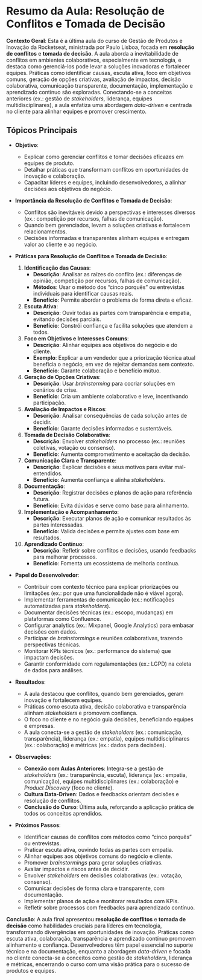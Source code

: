 # Resumo da Aula: Resolução de Conflitos e Tomada de Decisão

**Contexto Geral**: Esta é a última aula do curso de Gestão de Produtos e Inovação da Rocketseat, ministrada por Paulo Lisboa, focada em **resolução de conflitos** e **tomada de decisão**. A aula aborda a inevitabilidade de conflitos em ambientes colaborativos, especialmente em tecnologia, e destaca como gerenciá-los pode levar a soluções inovadoras e fortalecer equipes. Práticas como identificar causas, escuta ativa, foco em objetivos comuns, geração de opções criativas, avaliação de impactos, decisão colaborativa, comunicação transparente, documentação, implementação e aprendizado contínuo são exploradas. Conectando-se a conceitos anteriores (ex.: gestão de *stakeholders*, liderança, equipes multidisciplinares), a aula enfatiza uma abordagem *data-driven* e centrada no cliente para alinhar equipes e promover crescimento.

## Tópicos Principais

- **Objetivo**:
  - Explicar como gerenciar conflitos e tomar decisões eficazes em equipes de produto.
  - Detalhar práticas que transformam conflitos em oportunidades de inovação e colaboração.
  - Capacitar líderes e equipes, incluindo desenvolvedores, a alinhar decisões aos objetivos do negócio.

- **Importância da Resolução de Conflitos e Tomada de Decisão**:
  - Conflitos são inevitáveis devido a perspectivas e interesses diversos (ex.: competição por recursos, falhas de comunicação).
  - Quando bem gerenciados, levam a soluções criativas e fortalecem relacionamentos.
  - Decisões informadas e transparentes alinham equipes e entregam valor ao cliente e ao negócio.

- **Práticas para Resolução de Conflitos e Tomada de Decisão**:
  1. **Identificação das Causas**:
     - **Descrição**: Analisar as raízes do conflito (ex.: diferenças de opinião, competição por recursos, falhas de comunicação).
     - **Métodos**: Usar o método dos “cinco porquês” ou entrevistas individuais para identificar causas reais.
     - **Benefício**: Permite abordar o problema de forma direta e eficaz.
  2. **Escuta Ativa**:
     - **Descrição**: Ouvir todas as partes com transparência e empatia, evitando decisões parciais.
     - **Benefício**: Constrói confiança e facilita soluções que atendem a todos.
  3. **Foco em Objetivos e Interesses Comuns**:
     - **Descrição**: Alinhar equipes aos objetivos do negócio e do cliente.
     - **Exemplo**: Explicar a um vendedor que a priorização técnica atual beneficia o negócio, em vez de rejeitar demandas sem contexto.
     - **Benefício**: Garante colaboração e benefício mútuo.
  4. **Geração de Opções Criativas**:
     - **Descrição**: Usar *brainstorming* para cocriar soluções em cenários de crise.
     - **Benefício**: Cria um ambiente colaborativo e leve, incentivando participação.
  5. **Avaliação de Impactos e Riscos**:
     - **Descrição**: Analisar consequências de cada solução antes de decidir.
     - **Benefício**: Garante decisões informadas e sustentáveis.
  6. **Tomada de Decisão Colaborativa**:
     - **Descrição**: Envolver *stakeholders* no processo (ex.: reuniões coletivas, votação ou consenso).
     - **Benefício**: Aumenta comprometimento e aceitação da decisão.
  7. **Comunicação Clara e Transparente**:
     - **Descrição**: Explicar decisões e seus motivos para evitar mal-entendidos.
     - **Benefício**: Aumenta confiança e alinha *stakeholders*.
  8. **Documentação**:
     - **Descrição**: Registrar decisões e planos de ação para referência futura.
     - **Benefício**: Evita dúvidas e serve como base para alinhamento.
  9. **Implementação e Acompanhamento**:
     - **Descrição**: Executar planos de ação e comunicar resultados às partes interessadas.
     - **Benefício**: Valida decisões e permite ajustes com base em resultados.
  10. **Aprendizado Contínuo**:
      - **Descrição**: Refletir sobre conflitos e decisões, usando feedbacks para melhorar processos.
      - **Benefício**: Fomenta um ecossistema de melhoria contínua.

- **Papel do Desenvolvedor**:
  - Contribuir com contexto técnico para explicar priorizações ou limitações (ex.: por que uma funcionalidade não é viável agora).
  - Implementar ferramentas de comunicação (ex.: notificações automatizadas para *stakeholders*).
  - Documentar decisões técnicas (ex.: escopo, mudanças) em plataformas como Confluence.
  - Configurar analytics (ex.: Mixpanel, Google Analytics) para embasar decisões com dados.
  - Participar de *brainstormings* e reuniões colaborativas, trazendo perspectivas técnicas.
  - Monitorar KPIs técnicos (ex.: performance do sistema) que impactam decisões.
  - Garantir conformidade com regulamentações (ex.: LGPD) na coleta de dados para análises.

- **Resultados**:
  - A aula destacou que conflitos, quando bem gerenciados, geram inovação e fortalecem equipes.
  - Práticas como escuta ativa, decisão colaborativa e transparência alinham *stakeholders* e promovem confiança.
  - O foco no cliente e no negócio guia decisões, beneficiando equipes e empresas.
  - A aula conecta-se a gestão de *stakeholders* (ex.: comunicação, transparência), liderança (ex.: empatia), equipes multidisciplinares (ex.: colaboração) e métricas (ex.: dados para decisões).

- **Observações**:
  - **Conexão com Aulas Anteriores**: Integra-se a gestão de *stakeholders* (ex.: transparência, escuta), liderança (ex.: empatia, comunicação), equipes multidisciplinares (ex.: colaboração) e *Product Discovery* (foco no cliente).
  - **Cultura Data-Driven**: Dados e feedbacks orientam decisões e resolução de conflitos.
  - **Conclusão do Curso**: Última aula, reforçando a aplicação prática de todos os conceitos aprendidos.

- **Próximos Passos**:
  - Identificar causas de conflitos com métodos como “cinco porquês” ou entrevistas.
  - Praticar escuta ativa, ouvindo todas as partes com empatia.
  - Alinhar equipes aos objetivos comuns do negócio e cliente.
  - Promover *brainstormings* para gerar soluções criativas.
  - Avaliar impactos e riscos antes de decidir.
  - Envolver *stakeholders* em decisões colaborativas (ex.: votação, consenso).
  - Comunicar decisões de forma clara e transparente, com documentação.
  - Implementar planos de ação e monitorar resultados com KPIs.
  - Refletir sobre processos com feedbacks para aprendizado contínuo.

**Conclusão**: A aula final apresentou **resolução de conflitos** e **tomada de decisão** como habilidades cruciais para líderes em tecnologia, transformando divergências em oportunidades de inovação. Práticas como escuta ativa, colaboração, transparência e aprendizado contínuo promovem alinhamento e confiança. Desenvolvedores têm papel essencial no suporte técnico e na documentação, enquanto a abordagem *data-driven* e focada no cliente conecta-se a conceitos como gestão de *stakeholders*, liderança e métricas, encerrando o curso com uma visão prática para o sucesso de produtos e equipes.